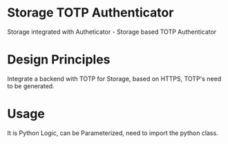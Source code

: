# Storage TOTP Authenticator
Storage integrated with Autheticator - Storage based TOTP Authenticator

# Design Principles
Integrate a backend with TOTP for Storage, based on HTTPS, TOTP's need to be generated.

# Usage
It is Python Logic, can be Parameterized, need to import the python class.

